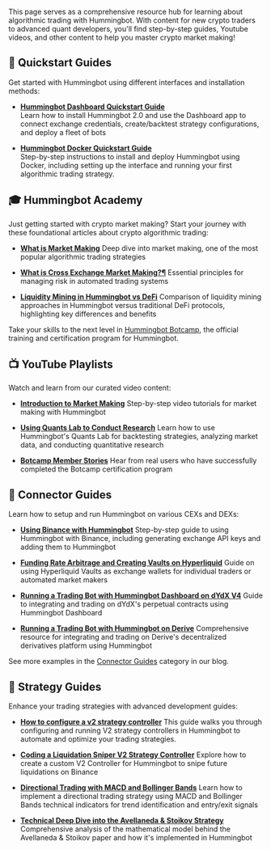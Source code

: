 This page serves as a comprehensive resource hub for learning about algorithmic trading with Hummingbot. With content for new crypto traders to advanced quant developers, you'll find step-by-step guides, Youtube videos, and other content to help you master crypto market making!

## 🚀 Quickstart Guides
Get started with Hummingbot using different interfaces and installation methods:

- **[Hummingbot Dashboard Quickstart Guide](/blog/hummingbot-dashboard-quickstart-guide/)**  
 Learn how to install Hummingbot 2.0 and use the Dashboard app to connect exchange credentials, create/backtest strategy configurations, and deploy a fleet of bots

- **[Hummingbot Docker Quickstart Guide](/blog/hummingbot-docker-quickstart-guide/)**  
 Step-by-step instructions to install and deploy Hummingbot using Docker, including setting up the interface and running your first algorithmic trading strategy.

## 🎓 Hummingbot Academy

Just getting started with crypto market making? Start your journey with these foundational articles about crypto algorithmic trading:

- **[What is Market Making](/blog/what-is-market-making/)**
  Deep dive into market making, one of the most popular algorithmic trading strategies

- **[What is Cross Exchange Market Making?¶](/blog/what-is-cross-exchange-market-making/)**
  Essential principles for managing risk in automated trading systems

- **[Liquidity Mining in Hummingbot vs DeFi](/blog/liquidity-mining-in-hummingbot-vs-defi/)**
  Comparison of liquidity mining approaches in Hummingbot versus traditional DeFi protocols, highlighting key differences and benefits
  
Take your skills to the next level in [Hummingbot Botcamp](https://botcamp.xyz), the official training and certification program for Hummingbot.


## 📺 YouTube Playlists
Watch and learn from our curated video content:

- **[Introduction to Market Making](https://www.youtube.com/playlist?list=PLDwlFmGQJwQ)**
  Step-by-step video tutorials for market making with Hummingbot

- **[Using Quants Lab to Conduct Research](https://www.youtube.com/watch?v=Re2OrY2plao&list=PLDwlNkL_4MMdICXKUEscgUeihRS1ojGV0&index=5)**
  Learn how to use Hummingbot's Quants Lab for backtesting strategies, analyzing market data, and conducting quantitative research

- **[Botcamp Member Stories](https://www.youtube.com/watch?v=QPnOPPoXcrM&list=PLDwlNkL_4MMeI3oyeACxbn-PZsobcEWJn)**
  Hear from real users who have successfully completed the Botcamp certification program

## 🔌 Connector Guides
Learn how to setup and run Hummingbot on various CEXs and DEXs:

- **[Using Binance with Hummingbot](/blog/using-binance-with-hummingbot/)**
  Step-by-step guide to using Hummingbot with Binance, including generating exchange API keys and adding them to Hummingbot

- **[Funding Rate Arbitrage and Creating Vaults on Hyperliquid](/blog/funding-rate-arbitrage-and-creating-vaults-on-hyperliquid/)**
  Guide on using Hyperliquid Vaults as exchange wallets for individual traders or automated market makers

- **[Running a Trading Bot with Hummingbot Dashboard on dYdX V4](/blog/running-a-trading-bot-with-hummingbot-dashboard-on-dydx-v4/)**
  Guide to integrating and trading on dYdX's perpetual contracts using Hummingbot Dashboard

- **[Running a Trading Bot with Hummingbot on Derive](/blog/running-a-trading-bot-with-hummingbot-on-derive/)**
  Comprehensive resource for integrating and trading on Derive's decentralized derivatives platform using Hummingbot

See more examples in the [Connector Guides](/blog/category/connector-guides/) category in our blog.

## 🧙 Strategy Guides
Enhance your trading strategies with advanced development guides:

- **[How to configure a v2 strategy controller](/blog/how-to-configure-a-v2-strategy-controller-in-hummingbot/)**
  This guide walks you through configuring and running V2 strategy controllers in Hummingbot to automate and optimize your trading strategies.

- **[Coding a Liquidation Sniper V2 Strategy Controller](/blog/coding-a-liquidation-sniper-v2-strategy-controller/)**
  Explore how to create a custom V2 Controller for Hummingbot to snipe future liquidations on Binance

- **[Directional Trading with MACD and Bollinger Bands](/blog/directional-trading-with-macd-and-bollinger-bands/)**
  Learn how to implement a directional trading strategy using MACD and Bollinger Bands technical indicators for trend identification and entry/exit signals

- **[Technical Deep Dive into the Avellaneda & Stoikov Strategy](/blog/technical-deep-dive-into-the-avellaneda--stoikov-strategy/)**
  Comprehensive analysis of the mathematical model behind the Avellaneda & Stoikov paper and how it's implemented in Hummingbot
  